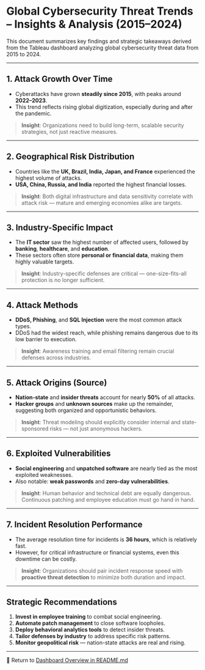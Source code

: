 # Global Cybersecurity Threat Trends – Insights & Analysis (2015–2024)

This document summarizes key findings and strategic takeaways derived from the Tableau dashboard analyzing global cybersecurity threat data from 2015 to 2024.

---

## 1. Attack Growth Over Time

- Cyberattacks have grown **steadily since 2015**, with peaks around **2022–2023**.
- This trend reflects rising global digitization, especially during and after the pandemic.

> **Insight**: Organizations need to build long-term, scalable security strategies, not just reactive measures.

---

## 2. Geographical Risk Distribution

- Countries like the **UK, Brazil, India, Japan, and France** experienced the highest volume of attacks.
- **USA, China, Russia, and India** reported the highest financial losses.

> **Insight**: Both digital infrastructure and data sensitivity correlate with attack risk — mature and emerging economies alike are targets.

---

## 3. Industry-Specific Impact

- The **IT sector** saw the highest number of affected users, followed by **banking**, **healthcare**, and **education**.
- These sectors often store **personal or financial data**, making them highly valuable targets.

> **Insight**: Industry-specific defenses are critical — one-size-fits-all protection is no longer sufficient.

---

## 4. Attack Methods

- **DDoS, Phishing**, and **SQL Injection** were the most common attack types.
- DDoS had the widest reach, while phishing remains dangerous due to its low barrier to execution.

> **Insight**: Awareness training and email filtering remain crucial defenses across industries.

---

## 5. Attack Origins (Source)

- **Nation-state** and **insider threats** account for nearly **50%** of all attacks.
- **Hacker groups** and **unknown sources** make up the remainder, suggesting both organized and opportunistic behaviors.

> **Insight**: Threat modeling should explicitly consider internal and state-sponsored risks — not just anonymous hackers.

---

## 6. Exploited Vulnerabilities

- **Social engineering** and **unpatched software** are nearly tied as the most exploited weaknesses.
- Also notable: **weak passwords** and **zero-day vulnerabilities**.

> **Insight**: Human behavior and technical debt are equally dangerous. Continuous patching and employee education must go hand in hand.

---

## 7. Incident Resolution Performance

- The average resolution time for incidents is **36 hours**, which is relatively fast.
- However, for critical infrastructure or financial systems, even this downtime can be costly.

> **Insight**: Organizations should pair incident response speed with **proactive threat detection** to minimize both duration and impact.

---

## Strategic Recommendations

1. **Invest in employee training** to combat social engineering.
2. **Automate patch management** to close software loopholes.
3. **Deploy behavioral analytics tools** to detect insider threats.
4. **Tailor defenses by industry** to address specific risk patterns.
5. **Monitor geopolitical risk** — nation-state attacks are real and rising.

---

📘 Return to [Dashboard Overview in README.md](README.md)
